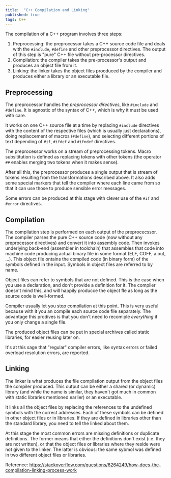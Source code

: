 ```yaml
---
title:  "C++ Compilation and Linking"
published: true
tags: C++
---
```



The compilation of a C++ program involves three steps:

1. Preprocessing: the preprocessor takes a C++ source code file and deals with the
   `#include`, `#define` and other preprocessor directives. The output of this step is
   "pure" C++ file without pre-processor directives.
2. Compilation: the compiler takes the pre-processor's output and produces an object file
   from it.
3. Linking: the linker takes the object files procduced by the compiler and produces
   either a library or an executable file.

## Preprocessing

The preprocessor handles the *preprocessor directives*, like `#include` and `#define`. It
is agnostic of the syntax of C++, which is why it must be used with care.

It works on one C++ source file at a time by replacing `#include` directives with the
content of the respective files (which is usually just declarations), doing replaccement
of macros (`#define`), and selecting different portions of text depending of `#if`,
`#ifdef` and `#ifndef` directives.

The preprocessor works on a stream of preprocessing tokens. Macro subsititution is defined
as replacing tokens with other tokens (the operator `##` enables merging two tokens when
it makes sense).

After all this, the preprocessor produces a single output that is stream of tokens
resulting from the transformations described above. It also adds some special markers that
tell the compiler where each line came from so that it can use those to produce sensible
error messages.

Some errors can be produced at this stage with clever use of the `#if` and `#error`
directives.

## Compilation

The compilation step is performed on each output of the preprocecssor. The compiler parses
the pure C++ source code (now without any preprocessor directives) and convert it into
assembly code. Then invokes underlying back-end (assembler in toolchain) that assembles
that code into machine code producing actual binary file in some format (ELF, COFF, a.out,
...). This object file ontains the compiled code (in binary form) of the symbols defined
in the input. Symbols in object files are referred to by name.

Object files can refer to symbols that are not defined. This is the case when you use a
declaration, and don't provide a definition for it. The compiler doesn't mind this, and
will happily producce the object fle as long as the source code is well-formed.

Compiler usually let you stop compilation at this point. This is very useful because with
it you an compile each source code file separately. The advantage this prodives is that
you don't need to recomiple *everything* if you only change a single file.

The produced object files can be put in special archives called static libraries, for
easier reusing later on.

It's at this sage that "regular" compiler errors, like syntax errors or failed overload
resolution errors, are reported.

## Linking

The linker is what produces the file compilation output from the object files the compiler
produced. This output can be either a shared (or dynamic) library (and while the name is
similar, they haven't got much in common with static libraries mentioned earlier) or an
executable.

It links all the object files by replacing the references to the undefined symbols with
the correct addresses. Each of these symbols can be defined in other object files or in
libraries. If they are defined in libraries other than the standard library, you need to
tell the linked about them.

At this stage the most common errors are missing definitions or duplicate definitions. The
former means that either the definitions don't exist (i.e. they are not written), or that
the object files or libraries where they reside were not given to the linker. The latter
is obvious: the same sybmol was defined in two different object files or libraries.

Reference:
https://stackoverflow.com/questions/6264249/how-does-the-compilation-linking-process-work
